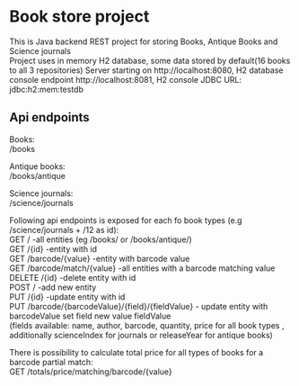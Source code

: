 # Book store project 
This is Java backend REST project for storing Books, Antique Books and Science journals  
Project uses in memory H2 database, some data stored by default(16 books to all 3 repositories) 
Server starting on http://localhost:8080, H2 database console endpoint http://localhost:8081, H2 console JDBC URL: jdbc:h2:mem:testdb  
## Api endpoints

Books:  
/books  

Antique books:  
/books/antique  

Science journals:  
/science/journals  

Following api endpoints is exposed for each fo book types (e.g /science/journals + /12 as id):  
GET /                       -all entities (eg /books/ or /books/antique/)  
GET /{id}                   -entity with id  
GET /barcode/{value}        -entity with barcode value   
GET /barcode/match/{value}  -all entities with a barcode matching value  
DELETE /{id}                -delete entity with id  
POST /                      -add new entity  
PUT /{id}                   -update entity with id  
PUT /barcode/{barcodeValue}/{field}/{fieldValue} - update entity with barcodeValue set field new value fieldValue   
(fields available: name, author, barcode, quantity, price for all book types , additionally scienceIndex for journals or releaseYear for antique books)  

There is possibility to calculate total price for all types of books for a barcode partial match:  
GET /totals/price/matching/barcode/{value}  
